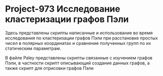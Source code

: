 # Project-973 Исследование кластеризации графов Пэли

Здесь представлены скрипты написанные и использование во время исследования по кластеризации графов Пэли при расстановке простых чисел в полярных координатах и сравнение полученных групп по их статическим параметрам.

В файле Paley представлены скрипты связанные с изучением графов Пэли, в частности скрипт описывающий создание данных графов, а также скрипт для отрисовки графов Пэли

